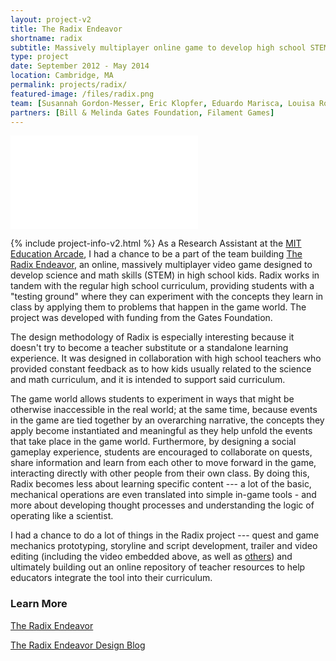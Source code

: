 ```yaml
---
layout: project-v2
title: The Radix Endeavor
shortname: radix
subtitle: Massively multiplayer online game to develop high school STEM skills
type: project
date: September 2012 - May 2014
location: Cambridge, MA
permalink: projects/radix/
featured-image: /files/radix.png
team: [Susannah Gordon-Messer, Eric Klopfer, Eduardo Marisca, Louisa Rosenheck, Scot Osterweil, Angie Tung, Lingyuxiu Zhong, et al.]
partners: [Bill & Melinda Gates Foundation, Filament Games]
---
```

<div class="row project-video">
	<iframe class="project-video_embed" src="//www.youtube.com/embed/2ZJsnhqRf3E?rel=0" frameborder="0" allowfullscreen></iframe>
</div>

{% include project-info-v2.html %}
As a Research Assistant at the <a href="http://education.mit.edu">MIT Education Arcade</a>, I had a chance to be a part of the team building <a href="http://www.radixendeavor.org">The Radix Endeavor</a>, an online, massively multiplayer video game designed to develop science and math skills (STEM) in high school kids. Radix works in tandem with the regular high school curriculum, providing students with a "testing ground" where they can experiment with the concepts they learn in class by applying them to problems that happen in the game world. The project was developed with funding from the Gates Foundation.

The design methodology of Radix is especially interesting because it doesn't try to become a teacher substitute or a standalone learning experience. It was designed in collaboration with high school teachers who provided constant feedback as to how kids usually related to the science and math curriculum, and it is intended to support said curriculum. 

The game world allows students to experiment in ways that might be otherwise inaccessible in the real world; at the same time, because events in the game are tied together by an overarching narrative, the concepts they apply become instantiated and meaningful as they help unfold the events that take place in the game world. Furthermore, by designing a social gameplay experience, students are encouraged to collaborate on quests, share information and learn from each other to move forward in the game, interacting directly with other people from their own class. By doing this, Radix becomes less about learning specific content --- a lot of the basic, mechanical operations are even translated into simple in-game tools - and more about developing thought processes and understanding the logic of operating like a scientist.

I had a chance to do a lot of things in the Radix project --- quest and game mechanics prototyping, storyline and script development, trailer and video editing (including the video embedded above, as well as <a href="https://www.youtube.com/watch?v=ieJY7ECwtyU">others</a>) and ultimately building out an online repository of teacher resources to help educators integrate the tool into their curriculum.

<h3>Learn More</h3>

<div class="row page-blocks project-resources">
	<div class="col-md-3 col-sm-4 col-xs-6">
		<div class="project-resources_block">
			<a href="http://www.radixendeavor.org">
				<p class="project-resources_icon"><span class="glyphicon glyphicon-link" aria-hidden="true"></span></p>
				<p>The Radix Endeavor</p>
			</a>
		</div>
	</div>
	<div class="col-md-3 col-sm-4 col-xs-6">
		<div class="project-resources_block">
			<a href="https://radixendeavor.wordpress.com/">
				<p class="project-resources_icon"><span class="glyphicon glyphicon-link" aria-hidden="true"></span></p>
				<p>The Radix Endeavor Design Blog</p>
			</a>
		</div>
	</div>
</div>